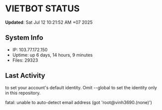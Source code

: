 # VIETBOT STATUS
**Updated**: Sat Jul 12 10:21:52 AM +07 2025

## System Info
- IP: 103.77.172.150
- Uptime: up 6 days, 14 hours, 9 minutes
- Files: 29323

## Last Activity

to set your account's default identity.
Omit --global to set the identity only in this repository.

fatal: unable to auto-detect email address (got 'root@vinh3690.(none)')
